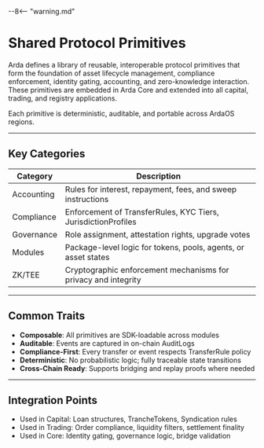 --8<-- "warning.md"
# Shared Protocol Primitives

Arda defines a library of reusable, interoperable protocol primitives that form the foundation of asset lifecycle management, compliance enforcement, identity gating, accounting, and zero-knowledge interaction. These primitives are embedded in Arda Core and extended into all capital, trading, and registry applications.

Each primitive is deterministic, auditable, and portable across ArdaOS regions.

---

## Key Categories

| Category | Description |
|----------|-------------|
| Accounting | Rules for interest, repayment, fees, and sweep instructions |
| Compliance | Enforcement of TransferRules, KYC Tiers, JurisdictionProfiles |
| Governance | Role assignment, attestation rights, upgrade votes |
| Modules | Package-level logic for tokens, pools, agents, or asset states |
| ZK/TEE | Cryptographic enforcement mechanisms for privacy and integrity |

---

## Common Traits

- **Composable**: All primitives are SDK-loadable across modules
- **Auditable**: Events are captured in on-chain AuditLogs
- **Compliance-First**: Every transfer or event respects TransferRule policy
- **Deterministic**: No probabilistic logic; fully traceable state transitions
- **Cross-Chain Ready**: Supports bridging and replay proofs where needed

---

## Integration Points

- Used in Capital: Loan structures, TrancheTokens, Syndication rules
- Used in Trading: Order compliance, liquidity filters, settlement finality
- Used in Core: Identity gating, governance logic, bridge validation
